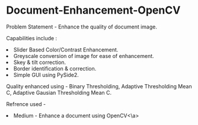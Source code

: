# Document-Enhancement-OpenCV

Problem Statement - Enhance the quality of document image.

Capabilities include : 
  <li>Slider Based Color/Contrast Enhancement.
  <li>Greyscale conversion of image for ease of enhancement.
  <li>Skey & tilt correction.
  <li>Border identification & correction.
  <li>Simple GUI using PySide2.
   
Quality enhanced using - Binary Thresholding, Adaptive Thresholding Mean C, Adaptive Gausian Thresholding Mean C.

Refrence used -
<li> <a src="https://medium.com/analytics-vidhya/enhance-a-document-scan-using-python-and-opencv-9934a0c2da3d">Medium - Enhance a document using OpenCV<\a>
